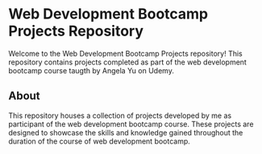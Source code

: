 # Web Development Bootcamp Projects Repository

Welcome to the Web Development Bootcamp Projects repository! This repository contains projects completed as part of the web development bootcamp course taugth by Angela Yu on Udemy.

## About

This repository houses a collection of projects developed by me as participant of the web development bootcamp course. These projects are designed to showcase the skills and knowledge gained throughout the duration of the course of web development bootcamp.





